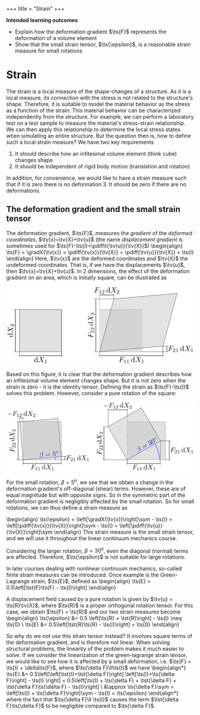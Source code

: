 +++
 title = "Strain"
+++

**Intended learning outcomes**

* Explain how the deformation gradient $\ts{F}$ represents the deformation of a volume element
* Show that the small strain tensor, $\ts{\epsilon}$, is a reasonable strain measure for small rotations


# Strain
The strain is a local measure of the shape-changes of a structure. As it is a local measure, its connection with the stress is not related to the structure's shape. Therefore, it is suitable to model the material behavior as the stress as a function of the strain: This material behavior can be characterized independently from the structure. For example, we can perform a laboratory test on a test sample to measure the material's stress-strain relationship. We can then apply this relationship to determine the local stress states when simulating an entire structure. But the question then is, how to define such a local strain measure? We have two key requirements

1. It should describe how an infitesimal volume element (think cube) changes shape
2. It should be independent of rigid body motion (translation and rotation)

In addition, for convenience, we would like to have a strain measure such that if it is zero there is no deformation
3. It should be zero if there are no deformations. 


## The deformation gradient and the small strain tensor
The deformation gradient, $\ts{F}$, measures the *gradient* of the *deformed coordinates*, $\tv{x}=\tv{X}+\tv{u}$ (the name *displacement gradient* is sometimes used for $\ts{F}-\ts{I}=\pdiffil{\tv{u}}{\tv{X}}$)
\begin{align}
\ts{F} = \gradX{\tv{x}} = \pdiff{\tv{x}}{\tv{X}} = \pdiff{\tv{u}}{\tv{X}} + \ts{I}
\end{align}
Here, $\tv{x}$ are the deformed coordinates and $\tv{X}$ the undeformed coordinates. That is, if we have the displacements $\tv{u}$, then $\tv{x}=\tv{X}+\tv{u}$. In 2 dimensions, the effect of the deformation gradient on an area, which is initially square, can be illustrated as

![](/assets/DeformationGradient.svg)

Based on this figure, it is clear that the deformation gradient describes how an infitesimal volume element changes shape. But it is not zero when the strain is zero - it is the identity tensor. Defining the strain as $\ts{F}-\ts{I}$ solves this problem. However, consider a pure rotation of the square:

![](/assets/DeformationGradientRotation.svg)

For the small rotation, $\beta=5^\mathrm{o}$, we see that we obtain a change in the deformation gradient's off-diagonal (shear) terms. However, these are of equal magnitude but with opposite signs. So in the symmetric part of the deformation gradient is negligibly affected by the small rotation. So for small rotations, we can thus define a strain measure as

\begin{align}
\ts{\epsilon} = \left[\gradX{\tv{x}}\right]\sym - \ts{I} = \left[\pdiff{\tv{x}}{\tv{X}}\right]\sym  - \ts{I} = \left[\pdiff{\tv{u}}{\tv{X}}\right]\sym
\end{align}
This strain measure is the small strain tensor, and we will use it throughout the linear continuum mechanics course. 

Considering the larger rotation, $\beta=30^\mathrm{o}$, even the diagonal (normal) terms are affected. Therefore, $\ts{\epsilon}$ is not suitable for large rotations. 

In later courses dealing with nonlinear continuum mechanics, so-called finite strain measures can be introduced. Once example is the Green-Lagrange strain, $\ts{E}$, defined as
\begin{align}
\ts{E} = 0.5\left[\tst{F}\ts{F} - \ts{I}\right]
\end{align}

A displacement field caused by a pure rotation is given by $\tv{u} = \ts{R}\tv{X}$, where $\ts{R}$ is a proper orthogonal rotation tensor. For this case,  we obtain $\ts{F} = \ts{R}$ and our two strain measures become
\begin{align}
\ts{\epsilon} &= 0.5 \left[\ts{R} + \tst{R}\right] - \ts{I} \neq \ts{0} \\
\ts{E} &= 0.5\left[\tst{R}\ts{R} - \ts{I}\right] = \ts{0}
\end{align}

So why do we not use this strain tensor instead? It involves square terms of the deformation gradient, and is therefore not linear. When solving structural problems, the linearity of the problem makes it much easier to solve. If we consider the linearization of the green-lagrange strain tensor, we would like to see how it is affected by a small deformation, i.e. $\ts{F} = \ts{I} + \delta\ts{F}$, where $\ts{\delta F}\ll\ts{I}$ we have
\begin{align*}
\ts{E} &= 0.5\left[\left[\tst{I}+\tst{\delta F}\right] \left[\ts{I}+\ts{\delta F}\right] - \ts{I} \right] = 0.5\left[\ts{I} + \ts{\delta F} + \tst{\delta F} + \tst{\delta F}\ts{\delta F} - \ts{I}\right] \\
&\approx \ts{\delta F}\sym = \left[\ts{I} + \ts{\delta F}\right]\sym - \ts{I} = \ts{\epsilon}
\end{align*}
where the fact that $\ts{\delta F}\ll \ts{I}$ causes the term $\tst{\delta F}\ts{\delta F}$ to be negligible compared to $\ts{\delta F}$. 
